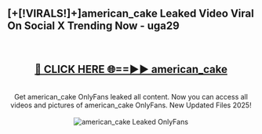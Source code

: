 <h2>[+[!VIRALS!]+]american_cake Leaked Video Viral On Social X Trending Now - uga29</h2>
<br>
<div align="center">
<h2><a href="https://libra.edu.pl?american_cake" rel="nofollow">🔴 CLICK HERE 🌐==►► american_cake</a></h2>
<br>
Get american_cake OnlyFans leaked all content. Now you can access all videos and pictures of american_cake OnlyFans. New Updated Files 2025!
<br>
<br>
<a href="https://libra.edu.pl?american_cake" rel="nofollow" data-target="animated-image.originalLink"><img src="https://i.ibb.co.com/WyWwxjT/player-gif2.gif" alt="american_cake Leaked OnlyFans" style="max-width: 100%; display: inline-block;" data-target="animated-image.originalImage"></a>
</div>
<br>